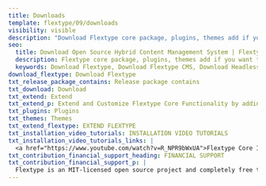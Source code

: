 ```yaml
---
title: Downloads
template: flextype/09/downloads
visibility: visible
description: "Download Flextype core package, plugins, themes add if you want to report a bug or contribute your ideas, you can use the Flextype GitHub Issues tracker"
seo:
  title: Download Open Source Hybrid Content Management System | Flextype
  description: Flextype core package, plugins, themes add if you want to report a bug or contribute your ideas, you can use the Flextype GitHub Issues tracker
  keywords: Download Flextype, Download Flextype CMS, Download Headless CMS, Download Flat File CMS, Download Flat File Content Management System, Download PHP CMS, Content, Management, System, PHP, CMS
download_flextype: Download Flextype
txt_release_package_contains: Release package contains
txt_download: Download
txt_extend: Extend
txt_extend_p: Extend and Customize Flextype Core Functionality by adding plugins, themes, and other packages.
txt_plugins: Plugins
txt_themes: Themes
txt_extend_flextype: EXTEND FLEXTYPE
txt_installation_video_tutorials: INSTALLATION VIDEO TUTORIALS
txt_installation_video_tutorials_links: |
  <a href="https://www.youtube.com/watch?v=R_NPR9bWxUA">Flextype Core Installation</a> / <a href="https://www.youtube.com/watch?v=s5HEOmawFOA">Flextype Website Installation</a>
txt_contribution_financial_support_heading: FINANCIAL SUPPORT
txt_contribution_financial_support_p: |
  Flextype is an MIT-licensed open source project and completely free to use. However, the amount of effort needed to maintain and develop new features for the project is not sustainable without proper financial backing. <br><br> You can support it's ongoing development by being a project backer or a sponsor:<br><a class="invert" href="https://www.patreon.com/awilum">Become a backer or sponsor on Patreon</a>, <a class="invert" href="//awilum.flextype.org/flextype/one-time-donation">One-time donation via PayPal, QIWI, Sberbank</a>, <a class="invert" href="//awilum.flextype.org/flextype/sponsors">Visit our Sponsors & Backers page</a>
---
```

